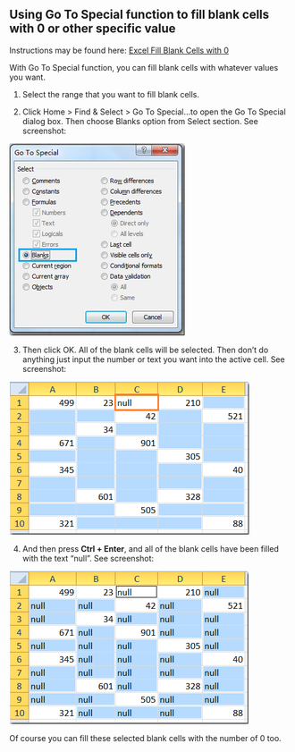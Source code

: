 ## Using Go To Special function to fill blank cells with 0 or other specific value

Instructions may be found here: [Excel Fill Blank Cells with 0](http://www.extendoffice.com/documents/excel/772-excel-fill-blank-cells-with-0-or-specific-value.html#a2)

With Go To Special function, you can fill blank cells with whatever values you want.

1. Select the range that you want to fill blank cells.

2. Click Home > Find & Select > Go To Special…to open the Go To Special dialog box. Then choose Blanks option from Select section. See screenshot:

![Go To Special dialog box](/imgs/doc-fill-cells-with-0-1.png)

3. Then click OK. All of the blank cells will be selected. Then don’t do anything just input the number or text you want into the active cell. See screenshot:

![Input Text](/imgs/doc-fill-cells-with-0-2.png)

4. And then press **Ctrl + Enter**, and all of the blank cells have been filled with the text “null”. See screenshot:

![Filled Blank Cells](/imgs/doc-fill-cells-with-0-3.png)

Of course you can fill these selected blank cells with the number of 0 too.
